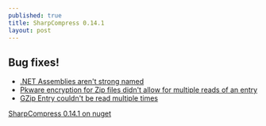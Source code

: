 ```yaml
---
published: true
title: SharpCompress 0.14.1
layout: post
---
```

## Bug fixes!


* [.NET Assemblies aren't strong named](https://github.com/adamhathcock/sharpcompress/issues/158)
* [Pkware encryption for Zip files didn't allow for multiple reads of an entry](https://github.com/adamhathcock/sharpcompress/issues/197)
* [GZip Entry couldn't be read multiple times](https://github.com/adamhathcock/sharpcompress/issues/198)

[SharpCompress 0.14.1 on nuget](https://www.nuget.org/packages/sharpcompress/0.14.1)